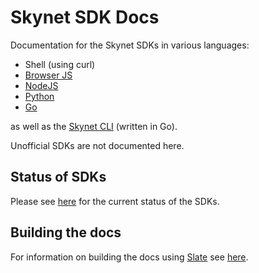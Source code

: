 # Skynet SDK Docs

Documentation for the Skynet SDKs in various languages:

- Shell (using curl)
- [Browser JS](https://github.com/NebulousLabs/skynet-js)
- [NodeJS](https://github.com/NebulousLabs/nodejs-skynet)
- [Python](https://github.com/NebulousLabs/python-skynet)
- [Go](https://github.com/NebulousLabs/go-skynet)

as well as the [Skynet CLI](https://github.com/NebulousLabs/skynet-cli) (written in Go).

Unofficial SDKs are not documented here.

## Status of SDKs

Please see [here](https://hackmd.io/@5HZOdvckTSSTaM7aLUxJ-A/Sk_c3qv6U) for the current status of the SDKs.

## Building the docs

For information on building the docs using [Slate](https://github.com/slatedocs/slate) see [here](https://github.com/slatedocs/slate/wiki#getting-started).

